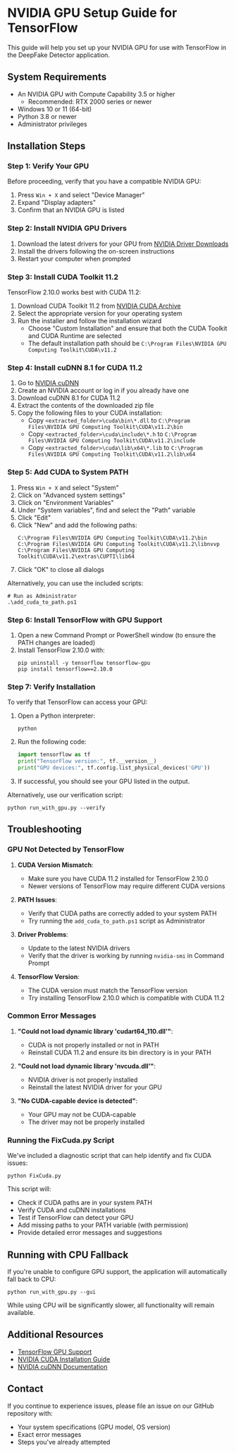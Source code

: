 # NVIDIA GPU Setup Guide for TensorFlow

This guide will help you set up your NVIDIA GPU for use with TensorFlow in the DeepFake Detector application.

## System Requirements

- An NVIDIA GPU with Compute Capability 3.5 or higher
  - Recommended: RTX 2000 series or newer
- Windows 10 or 11 (64-bit)
- Python 3.8 or newer
- Administrator privileges

## Installation Steps

### Step 1: Verify Your GPU

Before proceeding, verify that you have a compatible NVIDIA GPU:

1. Press `Win + X` and select "Device Manager"
2. Expand "Display adapters"
3. Confirm that an NVIDIA GPU is listed

### Step 2: Install NVIDIA GPU Drivers

1. Download the latest drivers for your GPU from [NVIDIA Driver Downloads](https://www.nvidia.com/Download/index.aspx)
2. Install the drivers following the on-screen instructions
3. Restart your computer when prompted

### Step 3: Install CUDA Toolkit 11.2

TensorFlow 2.10.0 works best with CUDA 11.2:

1. Download CUDA Toolkit 11.2 from [NVIDIA CUDA Archive](https://developer.nvidia.com/cuda-11.2.0-download-archive)
2. Select the appropriate version for your operating system
3. Run the installer and follow the installation wizard
   - Choose "Custom Installation" and ensure that both the CUDA Toolkit and CUDA Runtime are selected
   - The default installation path should be `C:\Program Files\NVIDIA GPU Computing Toolkit\CUDA\v11.2`

### Step 4: Install cuDNN 8.1 for CUDA 11.2

1. Go to [NVIDIA cuDNN](https://developer.nvidia.com/cudnn)
2. Create an NVIDIA account or log in if you already have one
3. Download cuDNN 8.1 for CUDA 11.2
4. Extract the contents of the downloaded zip file
5. Copy the following files to your CUDA installation:
   - Copy `<extracted_folder>\cuda\bin\*.dll` to `C:\Program Files\NVIDIA GPU Computing Toolkit\CUDA\v11.2\bin`
   - Copy `<extracted_folder>\cuda\include\*.h` to `C:\Program Files\NVIDIA GPU Computing Toolkit\CUDA\v11.2\include`
   - Copy `<extracted_folder>\cuda\lib\x64\*.lib` to `C:\Program Files\NVIDIA GPU Computing Toolkit\CUDA\v11.2\lib\x64`

### Step 5: Add CUDA to System PATH

1. Press `Win + X` and select "System"
2. Click on "Advanced system settings"
3. Click on "Environment Variables"
4. Under "System variables", find and select the "Path" variable
5. Click "Edit"
6. Click "New" and add the following paths:
   ```
   C:\Program Files\NVIDIA GPU Computing Toolkit\CUDA\v11.2\bin
   C:\Program Files\NVIDIA GPU Computing Toolkit\CUDA\v11.2\libnvvp
   C:\Program Files\NVIDIA GPU Computing Toolkit\CUDA\v11.2\extras\CUPTI\lib64
   ```
7. Click "OK" to close all dialogs

Alternatively, you can use the included scripts:
```
# Run as Administrator
.\add_cuda_to_path.ps1
```

### Step 6: Install TensorFlow with GPU Support

1. Open a new Command Prompt or PowerShell window (to ensure the PATH changes are loaded)
2. Install TensorFlow 2.10.0 with:
   ```
   pip uninstall -y tensorflow tensorflow-gpu
   pip install tensorflow==2.10.0
   ```

### Step 7: Verify Installation

To verify that TensorFlow can access your GPU:

1. Open a Python interpreter:
   ```
   python
   ```

2. Run the following code:
   ```python
   import tensorflow as tf
   print("TensorFlow version:", tf.__version__)
   print("GPU devices:", tf.config.list_physical_devices('GPU'))
   ```

3. If successful, you should see your GPU listed in the output.

Alternatively, use our verification script:
```
python run_with_gpu.py --verify
```

## Troubleshooting

### GPU Not Detected by TensorFlow

1. **CUDA Version Mismatch**:
   - Make sure you have CUDA 11.2 installed for TensorFlow 2.10.0
   - Newer versions of TensorFlow may require different CUDA versions

2. **PATH Issues**:
   - Verify that CUDA paths are correctly added to your system PATH
   - Try running the `add_cuda_to_path.ps1` script as Administrator

3. **Driver Problems**:
   - Update to the latest NVIDIA drivers
   - Verify that the driver is working by running `nvidia-smi` in Command Prompt

4. **TensorFlow Version**:
   - The CUDA version must match the TensorFlow version
   - Try installing TensorFlow 2.10.0 which is compatible with CUDA 11.2

### Common Error Messages

1. **"Could not load dynamic library 'cudart64_110.dll'"**:
   - CUDA is not properly installed or not in PATH
   - Reinstall CUDA 11.2 and ensure its bin directory is in your PATH

2. **"Could not load dynamic library 'nvcuda.dll'"**:
   - NVIDIA driver is not properly installed
   - Reinstall the latest NVIDIA driver for your GPU

3. **"No CUDA-capable device is detected"**:
   - Your GPU may not be CUDA-capable
   - The driver may not be properly installed

### Running the FixCuda.py Script

We've included a diagnostic script that can help identify and fix CUDA issues:

```
python FixCuda.py
```

This script will:
- Check if CUDA paths are in your system PATH
- Verify CUDA and cuDNN installations
- Test if TensorFlow can detect your GPU
- Add missing paths to your PATH variable (with permission)
- Provide detailed error messages and suggestions

## Running with CPU Fallback

If you're unable to configure GPU support, the application will automatically fall back to CPU:

```
python run_with_gpu.py --gui
```

While using CPU will be significantly slower, all functionality will remain available.

## Additional Resources

- [TensorFlow GPU Support](https://www.tensorflow.org/install/gpu)
- [NVIDIA CUDA Installation Guide](https://docs.nvidia.com/cuda/cuda-installation-guide-microsoft-windows/index.html)
- [NVIDIA cuDNN Documentation](https://docs.nvidia.com/deeplearning/cudnn/install-guide/index.html)

## Contact

If you continue to experience issues, please file an issue on our GitHub repository with:
- Your system specifications (GPU model, OS version)
- Exact error messages
- Steps you've already attempted 